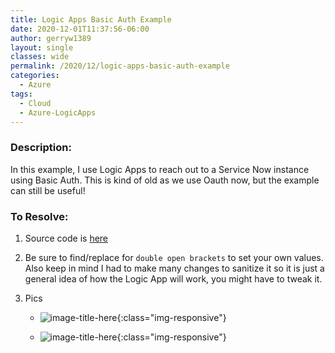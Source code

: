 ```yaml
---
title: Logic Apps Basic Auth Example
date: 2020-12-01T11:37:56-06:00
author: gerryw1389
layout: single
classes: wide
permalink: /2020/12/logic-apps-basic-auth-example
categories:
  - Azure
tags:
  - Cloud
  - Azure-LogicApps
---
```

<!--more-->

### Description:

In this example, I use Logic Apps to reach out to a Service Now instance using Basic Auth. This is kind of old as we use Oauth now, but the example can still be useful!

### To Resolve:

1. Source code is [here](https://github.com/gerryw1389/terraform-examples/tree/main/logic-apps/basic-auth-example-read-sn/basic-auth-example-read-sn.json)

2. Be sure to find/replace for `double open brackets` to set your own values. Also keep in mind I had to make many changes to sanitize it so it is just a general idea of how the Logic App will work, you might have to tweak it.

3. Pics

   - ![image-title-here](https://automationadmin.com/assets/images/uploads/2020/12/basic-auth1.jpg){:class="img-responsive"}

   - ![image-title-here](https://automationadmin.com/assets/images/uploads/2020/12/basic-auth-2.jpg){:class="img-responsive"}
